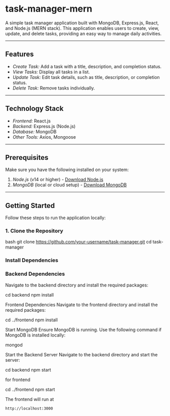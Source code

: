 ﻿# task-manager-mern

A simple task manager application built with MongoDB, Express.js, React, and Node.js (MERN stack). This application enables users to create, view, update, and delete tasks, providing an easy way to manage daily activities.

---

## Features

- *Create Task:* Add a task with a title, description, and completion status.
- *View Tasks:* Display all tasks in a list.
- *Update Task:* Edit task details, such as title, description, or completion status.
- *Delete Task:* Remove tasks individually.

---

## Technology Stack

- *Frontend:* React.js
- *Backend:* Express.js (Node.js)
- *Database:* MongoDB
- *Other Tools:* Axios, Mongoose

---

## Prerequisites

Make sure you have the following installed on your system:

1. *Node.js* (v14 or higher) - [Download Node.js](https://nodejs.org/)
2. *MongoDB* (local or cloud setup) - [Download MongoDB](https://www.mongodb.com/try/download/community)

---

## Getting Started

Follow these steps to run the application locally:

### 1. Clone the Repository

bash
git clone https://github.com/your-username/task-manager.git
cd task-manager

### Install Dependencies

### Backend Dependencies
Navigate to the backend directory and install the required packages:

cd backend
npm install


Frontend Dependencies
Navigate to the frontend directory and install the required packages:



cd ../frontend
npm install

Start MongoDB
Ensure MongoDB is running. Use the following command if MongoDB is installed locally:


mongod

Start the Backend Server
Navigate to the backend directory and start the server:


cd backend
npm start

for frontend

cd ../frontend
npm start


The frontend will run at 
```
http://localhost:3000
